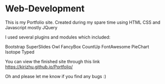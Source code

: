 # Web-Development
This is my Portfolio site. Created during my spare time using HTML CSS and Javascript mostly JQuery 

I used several plugins and modules which included:

Bootstrap
SuperSlides
Owl
FancyBox
CountUp
FontAwesome
PieChart
Isotope
Typed

You can view the finished site through this link https://kirizhu.github.io/Portfolio/

Oh and please let me know if you find any bugs :)
